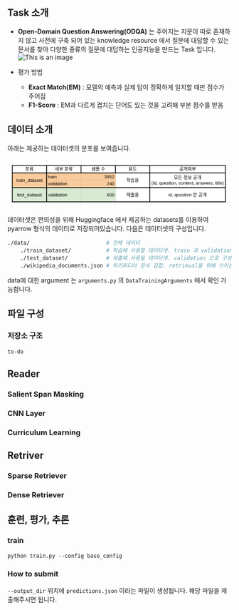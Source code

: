 ## Task 소개

- **Open-Domain Question Answering(ODQA)** 는 주어지는 지문이 따로 존재하지 않고 사전에 구축 되어 있는 knowledge resource 에서 질문에 대답할 수 있는 문서를 찾아 다양한 종류의 질문에 대답하는 인공지능을 만드는 Task 입니다.
![This is an image](https://url)

- 평가 방법
    - **Exact Match(EM)** : 모델의 예측과 실제 답이 정확하게 일치할 때만 점수가 주어짐
    - **F1-Score** : EM과 다르게 겹치는 단어도 있는 것을 고려해 부분 점수를 받음

## 데이터 소개

아래는 제공하는 데이터셋의 분포를 보여줍니다.

![데이터 분포](./assets/dataset.png)

데이터셋은 편의성을 위해 Huggingface 에서 제공하는 datasets를 이용하여 pyarrow 형식의 데이터로 저장되어있습니다. 다음은 데이터셋의 구성입니다.

```bash
./data/                        # 전체 데이터
    ./train_dataset/           # 학습에 사용할 데이터셋. train 과 validation 으로 구성 
    ./test_dataset/            # 제출에 사용될 데이터셋. validation 으로 구성 
    ./wikipedia_documents.json # 위키피디아 문서 집합. retrieval을 위해 쓰이는 corpus.
```

data에 대한 argument 는 `arguments.py` 의 `DataTrainingArguments` 에서 확인 가능합니다. 

## 파일 구성


### 저장소 구조

```
to-do
```

## Reader

### Salient Span Masking

### CNN Layer

### Curriculum Learning

## Retriver

### Sparse Retriever

### Dense Retriever

## 훈련, 평가, 추론

### train
```
python train.py --config base_config

```
### How to submit

`--output_dir` 위치에 `predictions.json` 이라는 파일이 생성됩니다. 해당 파일을 제출해주시면 됩니다.

